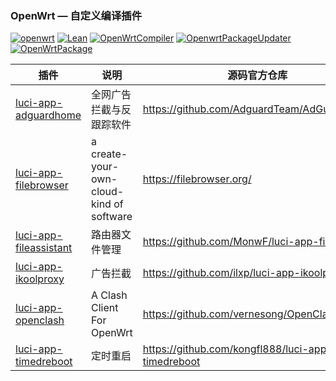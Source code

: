### OpenWrt — 自定义编译插件

[![openwrt](https://img.shields.io/badge/source-openwrt-blue.svg?style=flat&logo=appveyor)](https://github.com/openwrt/openwrt) 
[![Lean](https://img.shields.io/badge/source-Lean-red.svg?style=flat&logo=appveyor)](https://github.com/coolsnowwolf/lede) 
[![OpenWrtCompiler ](https://img.shields.io/badge/OpenWrt--Compiler-ghaner-red.svg?style=flat&logo=appveyor)](https://github.com/ghaner/OpenWrtCompiler) 
[![OpenwrtPackageUpdater](https://img.shields.io/badge/OpenwrtPackage--Updater-ghaner-blue.svg?style=flat&logo=appveyor)](https://github.com/ghaner/OpenwrtPackageUpdater)
[![OpenWrtPackage](https://img.shields.io/badge/OpenWrt--Package-ghaner-yellow.svg?style=flat&logo=appveyor)](https://github.com/ghaner/OpenWrtPackage)


| 插件                         | 说明                                                         | 源码官方仓库                                               |
| ---------------------------- | ------------------------------------------------------------ |------------------------------------------------------------|     
| [luci-app-adguardhome](https://github.com/kenzok8/openwrt-packages)|全网广告拦截与反跟踪软件| https://github.com/AdguardTeam/AdGuardHome|                                                  
| [luci-app-filebrowser](https://github.com/ghaner/OpenWrt-Packages)|a create-your-own-cloud-kind of software|https://filebrowser.org/|                                                      
| [luci-app-fileassistant](https://github.com/ghaner/OpenWrt-Packages)|路由器文件管理|https://github.com/MonwF/luci-app-filebrowser|
| [luci-app-ikoolproxy](https://github.com/ilxp/luci-app-ikoolproxy)|广告拦截|https://github.com/ilxp/luci-app-ikoolproxy| 
| [luci-app-openclash](https://github.com/vernesong/OpenClash)|A Clash Client For OpenWrt|https://github.com/vernesong/OpenClash|
| [luci-app-timedreboot](https://github.com/kongfl888/luci-app-timedreboot)|定时重启|https://github.com/kongfl888/luci-app-timedreboot| 


